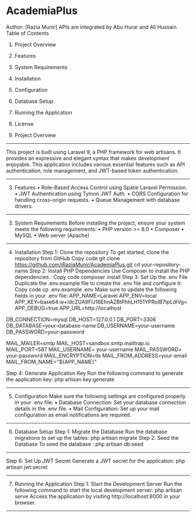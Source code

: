# AcademiaPlus
 
Author: [Razia Munir]
APIs are integrated by Abu Hurar and Ali Hussain 
Table of Contents
1.	Project Overview
2.	Features
3.	System Requirements
4.	Installation
5.	Configuration
6.	Database Setup
7.	Running the Application
9.	License
    
1. Project Overview
________________________________________

This project is built using Laravel 9, a PHP framework for web artisans. It provides an expressive and elegant syntax that makes development enjoyable. This application includes various essential features such as API authentication, role management, and JWT-based token authentication.
________________________________________
3. Features
•	 Role-Based Access Control using Spatie Laravel Permission.
•	JWT Authentication using Tymon JWT Auth.
•	CORS Configuration for handling cross-origin requests.
•	Queue Management with database drivers.
________________________________________
3. System Requirements
Before installing the project, ensure your system meets the following requirements:
•	PHP version >= 8.0
•	Composer
•	MySQL
•	Web server (Apache)
________________________________________
4. Installation
Step 1: Clone the repository
To get started, clone the repository from GitHub
Copy code
git clone https://github.com/iRaziaMunir/AcademiaPlus.git
cd your-repository-name
Step 2: Install PHP Dependencies
Use Composer to install the PHP dependencies :
Copy code
composer install
Step 3: Set Up the .env File
Duplicate the .env.example file to create the .env file and configure it:
Copy code
cp .env.example .env
Make sure to update the following fields in your .env file:
APP_NAME=Laravel
APP_ENV=local
APP_KEY=base64:w+ldcZUA9FlJ16EhnAZBtPhhLH151YPRoIB7tpLdIVg=
APP_DEBUG=true
APP_URL=http://localhost

DB_CONNECTION=mysql
DB_HOST=127.0.0.1
DB_PORT=3306
DB_DATABASE=your-database-name
DB_USERNAME=your-username
DB_PASSWORD=your-password

MAIL_MAILER=smtp
MAIL_HOST=sandbox.smtp.mailtrap.io
MAIL_PORT=587
MAIL_USERNAME= your-username
MAIL_PASSWORD= your-password
MAIL_ENCRYPTION=tls
MAIL_FROM_ADDRESS=your-email
MAIL_FROM_NAME="${APP_NAME}"

Step 4: Generate Application Key
Run the following command to generate the application key:
php artisan key:generate
________________________________________
5. Configuration
Make sure the following settings are configured properly in your .env file:
•	Database Connection: Set your database connection details in the .env file.
•	Mail Configuration: Set up your mail configuration as email notifications are required.
________________________________________
6. Database Setup
Step 1: Migrate the Database
Run the database migrations to set up the tables:
php artisan migrate
Step 2: Seed the Database 
To seed the database :
php artisan db:seed
________________________________________
Step 6: Set Up JWT Secret
Generate a JWT secret for the application:
php artisan jwt:secret

________________________________________
7. Running the Application
Step 1: Start the Development Server
Run the following command to start the local development server:
php artisan serve
Access the application by visiting http://localhost:8000 in your browser.
________________________________________



